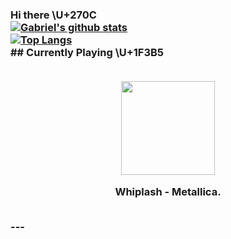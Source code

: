 ### Hi there \U+270C<br>[![Gabriel's github stats](https://github-readme-stats.vercel.app/api?username=gajalves&show_icons=true&theme=dark)](https://github.com/anuraghazra/github-readme-stats)<br>[![Top Langs](https://github-readme-stats.vercel.app/api/top-langs/?username=gajalves&layout=compact&theme=dark)](https://github.com/anuraghazra/github-readme-stats)<br>## Currently Playing \U+1F3B5<br><p align="center"><br><img width="150" src="https://i.scdn.co/image/ab67616d0000b273b9d81ca2b0884641e321be4f"></p><p align="center"> Whiplash - Metallica. </p><br>---